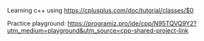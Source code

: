 Learning c++ using
https://cplusplus.com/doc/tutorial/classes/$0

Practice playground: https://programiz.pro/ide/cpp/N95TQVQ9Y2?utm_medium=playground&utm_source=cpp-shared-project-link

